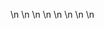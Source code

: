 

















































\n
\n
\n
\n
\n
\n
\n
\n


















































































































